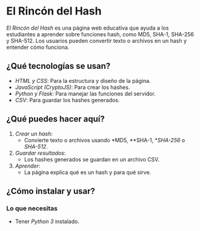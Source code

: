 # El Rincón del Hash

*El Rincón del Hash* es una página web educativa que ayuda a los estudiantes a aprender sobre funciones hash, como MD5, SHA-1, SHA-256 y SHA-512. Los usuarios pueden convertir texto o archivos en un hash y entender cómo funciona.

## ¿Qué tecnologías se usan?

- *HTML y CSS*: Para la estructura y diseño de la página.
- *JavaScript (CryptoJS)*: Para crear los hashes.
- *Python y Flask*: Para manejar las funciones del servidor.
- *CSV*: Para guardar los hashes generados.

## ¿Qué puedes hacer aquí?

1. *Crear un hash*:
   - Convierte texto o archivos usando *MD5, **SHA-1, **SHA-256* o *SHA-512*.
2. *Guardar resultados*:
   - Los hashes generados se guardan en un archivo CSV.
3. *Aprender*:
   - La página explica qué es un hash y para qué sirve.

## ¿Cómo instalar y usar?

### Lo que necesitas

- Tener *Python 3* instalado.
